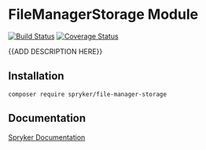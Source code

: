 # FileManagerStorage Module
[![Build Status](https://travis-ci.org/spryker/file-manager-storage.svg)](https://travis-ci.org/spryker/file-manager-storage)
[![Coverage Status](https://coveralls.io/repos/github/spryker/file-manager-storage/badge.svg)](https://coveralls.io/github/spryker/file-manager-storage)

{{ADD DESCRIPTION HERE}}

## Installation

```
composer require spryker/file-manager-storage
```

## Documentation

[Spryker Documentation](https://academy.spryker.com/developing_with_spryker/module_guide/modules.html)
